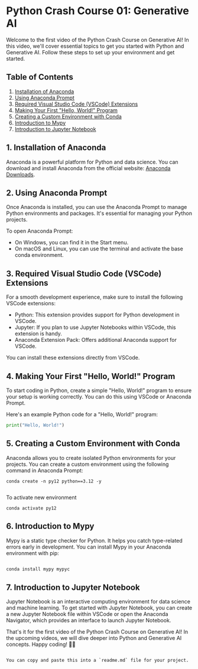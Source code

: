 # Python Crash Course 01: Generative AI

Welcome to the first video of the Python Crash Course on Generative AI! In this video, we'll cover essential topics to get you started with Python and Generative AI. Follow these steps to set up your environment and get started.

## Table of Contents
1. [Installation of Anaconda](#1-installation-of-anaconda)
2. [Using Anaconda Prompt](#2-using-anaconda-prompt)
3. [Required Visual Studio Code (VSCode) Extensions](#3-required-visual-studio-code-vscode-extensions)
4. [Making Your First "Hello, World!" Program](#4-making-your-first-hello-world-program)
5. [Creating a Custom Environment with Conda](#5-creating-a-custom-environment-with-conda)
6. [Introduction to Mypy](#6-introduction-to-mypy)
7. [Introduction to Jupyter Notebook](#7-introduction-to-jupyter-notebook)

## 1. Installation of Anaconda

Anaconda is a powerful platform for Python and data science. You can download and install Anaconda from the official website: [Anaconda Downloads](https://www.anaconda.com/products/individual).

## 2. Using Anaconda Prompt

Once Anaconda is installed, you can use the Anaconda Prompt to manage Python environments and packages. It's essential for managing your Python projects.

To open Anaconda Prompt:
- On Windows, you can find it in the Start menu.
- On macOS and Linux, you can use the terminal and activate the base conda environment.

## 3. Required Visual Studio Code (VSCode) Extensions

For a smooth development experience, make sure to install the following VSCode extensions:
- Python: This extension provides support for Python development in VSCode.
- Jupyter: If you plan to use Jupyter Notebooks within VSCode, this extension is handy.
- Anaconda Extension Pack: Offers additional Anaconda support for VSCode.

You can install these extensions directly from VSCode.

## 4. Making Your First "Hello, World!" Program

To start coding in Python, create a simple "Hello, World!" program to ensure your setup is working correctly. You can do this using VSCode or Anaconda Prompt.

Here's an example Python code for a "Hello, World!" program:

```python
print("Hello, World!")
```

## 5. Creating a Custom Environment with Conda

Anaconda allows you to create isolated Python environments for your projects. You can create a custom environment using the following command in Anaconda Prompt:

```
conda create -n py12 python==3.12 -y
 
```

To activate new environment 

```
conda activate py12
```


## 6. Introduction to Mypy

Mypy is a static type checker for Python. It helps you catch type-related errors early in development. You can install Mypy in your Anaconda environment with pip:

```bash

conda install mypy mypyc
```

## 7. Introduction to Jupyter Notebook

Jupyter Notebook is an interactive computing environment for data science and machine learning. To get started with Jupyter Notebook, you can create a new Jupyter Notebook file within VSCode or open the Anaconda Navigator, which provides an interface to launch Jupyter Notebook.

That's it for the first video of the Python Crash Course on Generative AI! In the upcoming videos, we will dive deeper into Python and Generative AI concepts. Happy coding! 🐍🚀
```

You can copy and paste this into a `readme.md` file for your project.

